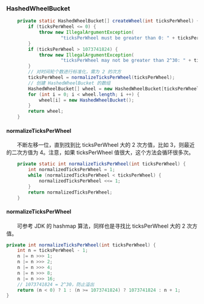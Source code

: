 ### HashedWheelBucket

```java
    private static HashedWheelBucket[] createWheel(int ticksPerWheel) {
        if (ticksPerWheel <= 0) {
            throw new IllegalArgumentException(
                    "ticksPerWheel must be greater than 0: " + ticksPerWheel);
        }
        if (ticksPerWheel > 1073741824) {
            throw new IllegalArgumentException(
                    "ticksPerWheel may not be greater than 2^30: " + ticksPerWheel);
        }
        // 对时间轮个数进行标准化，需为 2 的次方
        ticksPerWheel = normalizeTicksPerWheel(ticksPerWheel);
        // 创建 HashedWheelBucket 的数组
        HashedWheelBucket[] wheel = new HashedWheelBucket[ticksPerWheel];
        for (int i = 0; i < wheel.length; i ++) {
            wheel[i] = new HashedWheelBucket();
        }
        return wheel;
    }
```

#### normalizeTicksPerWheel
　　不断左移一位，直到找到比 ticksPerWheel 大的 2 次方值，比如 3，则最近的二次方值为 4。注意，如果 ticksPerWheel 值很大，这个方法会循环很多次。

```java
    private static int normalizeTicksPerWheel(int ticksPerWheel) {
        int normalizedTicksPerWheel = 1;
        while (normalizedTicksPerWheel < ticksPerWheel) {
            normalizedTicksPerWheel <<= 1;
        }
        return normalizedTicksPerWheel;
    }
```

#### normalizeTicksPerWheel
　　可参考 JDK 的 hashmap 算法，同样也是寻找比 ticksPerWheel 大的 2 次方值。
```java
private int normalizeTicksPerWheel(int ticksPerWheel) {
    int n = ticksPerWheel - 1;
    n |= n >>> 1;
    n |= n >>> 2;
    n |= n >>> 4;
    n |= n >>> 8;
    n |= n >>> 16;
    // 1073741824 = 2^30，防止溢出
    return (n < 0) ? 1 : (n >= 1073741824) ? 1073741824 : n + 1;
}
```